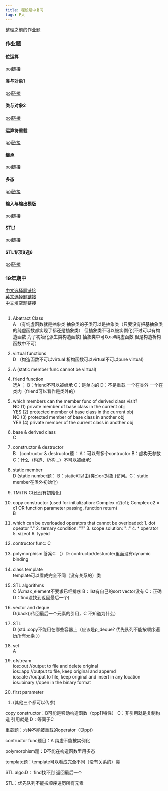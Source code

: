 ```yaml
---
title: 程设期中复习
tags: P大
---
```

整理之前的作业题

<!--more-->
### 作业题  

#### 位运算  
[poj链接](http://cxsjsx.openjudge.cn/hw202101/)  

#### 类与对象1  
[poj链接](http://cxsjsx.openjudge.cn/hw202102/)  

#### 类与对象2  
[poj链接](http://cxsjsx.openjudge.cn/hw202103/)  

#### 运算符重载  
[poj链接](http://cxsjsx.openjudge.cn/hw202104/)  

#### 继承  
[poj链接](http://cxsjsx.openjudge.cn/hw202105/)  

#### 多态  
[poj链接](http://cxsjsx.openjudge.cn/hw202106/)  

#### 输入与输出模版
[poj链接](http://cxsjsx.openjudge.cn/hw202107/)  

#### STL1  
[poj链接](http://cxsjsx.openjudge.cn/hw202108/)

#### STL专项8选6
[poj链接](http://cxsjsx.openjudge.cn/hw202109/)

### 19年期中
[中文选择题链接](http://cxsjsx.openjudge.cn/2019midexamchoice/)  
[英文选择题链接](http://cxsjsx.openjudge.cn/2019midexamchoiceeng/)  
[中文填空题链接](http://cxsjsx.openjudge.cn/2019midexamcloze/)  
<br>
1. Abatract Class   
A （有纯虚函数就是抽象类 抽象类的子类可以是抽象类（只要没有把基抽象类的纯虚函数都实现了都还是抽象类） 但抽象类不可以被实例化(不过可以有构造函数 为了初始化派生类构造函数) 抽象类中可以call纯虚函数 但是构造析构函数中不可）  

2. virtual functions  
D （构造函数不可以virtual 析构函数可以virtual不可以pure virtual）  

3. A (static member func cannot be virtual)  

4. friend function  
选A ； B：friend不可以被继承 C：是单向的 D：不是重载 一个在类外 一个在类内（friend可以看作是类外的）  

5. which members can the member func of derived class visit?  
NO  (1) private member of base class in the current obj  
YES (2) protected member of base class in the current obj  
NO  (3) protected member of base class in another obj  
YES (4) private member of the current class in another obj  

6. base & derived class   
C  

7. constructor & destructor  
B  （contructor & destructor题： A：可以有多个contructor B：虚构无参数 C：什么（构造、析构...）不可以被继承）

8. static member  
D  (static number题： B：static可以由(类::)or(对象.)访问。C：static member在类外初始化)  

9. TM/TN
C(还没有初始化)

10. copy constructor (used for initialization: Complex c2(c1); Complex c2 = c1 OR function parameter passing, function return)   
B  

11. which can be overloaded
operators that cannot be overloaded:  1. dot opeator "." 2. ternary condition: "?" 3. scope solution: "::" 4. * operator  5. sizeof 6. typeid   


12. contructor func:
C  

13. polymorphism
答案C （）D: contructor/desturcter里面没有dynamic binding

14. class template  
template可以看成完全不同（没有关系的）类  

15. STL algorithms  
C (A:max_element不要求已经排序 B：list有自己的sort vector没有 C：正确 D：find没找到返回最后一个)  

16. vector and deque  
D(back()传回最后一个元素的引用，C 不知道为什么)

17. STL  
D (std::copy不能用在哪些容器上（应该是p_deque? 优先队列不能按顺序遍历所有元素  ）)

18. set  
A

19. ofstream  
ios::out //output to file and delete original  
ios::app //output to file, keep original and appemd  
ios::ate //output to file, keep original and insert in any location  
ios::binary //open in the binary format  

20. first parameter  
1) (其他三个都可以传参)

copy constructor：B可能是移动构造函数（cpp11特性） C：非引用就是复制构造 引用就是 D：等同于C

重载题：六种不能被重载的operator（见ppt）  

contructor func题目：A 纯虚不能被实例化 

polymorphism题：D不能在构造函数里用多态  

template题：template可以看成完全不同（没有关系的）类  

STL algo:D： find找不到 返回最后一个

STL：优先队列不能按顺序遍历所有元素  

